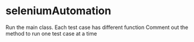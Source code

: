 # seleniumAutomation

Run the main class.
Each test case has different function
Comment out the method to run one test case at a time
